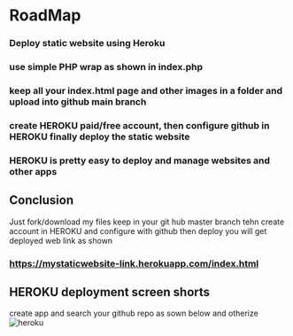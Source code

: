 # RoadMap
### Deploy static website using Heroku
### use simple PHP wrap as shown in index.php
### keep all your index.html page and other images in a folder and upload into github main branch 
### create HEROKU paid/free account, then configure github in HEROKU finally deploy the static website
### HEROKU is pretty easy to deploy and manage websites and other apps
## Conclusion
Just fork/download my files keep in your git hub master branch tehn create account in HEROKU and configure with github then deploy you will get deployed web link as shown
### https://mystaticwebsite-link.herokuapp.com/index.html

## HEROKU deployment screen shorts
create app and search your github repo as sown below and otherize
![heroku](https://user-images.githubusercontent.com/41565179/109797653-bd8f4880-7c3f-11eb-9c59-cfc8e1cc793f.png)





